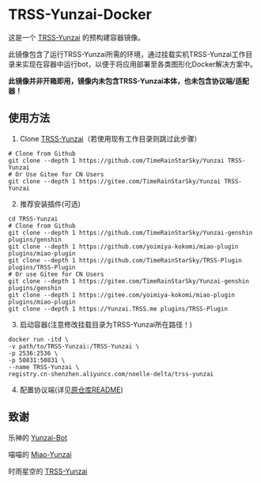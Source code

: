 # TRSS-Yunzai-Docker
这是一个 [TRSS-Yunzai](../../../../TimeRainStarSky/Yunzai) 的预构建容器镜像。

此镜像包含了运行TRSS-Yunzai所需的环境，通过挂载实机TRSS-Yunzai工作目录来实现在容器中运行bot，以便于将应用部署至各类图形化Docker解决方案中。

**此镜像并非开箱即用，镜像内未包含TRSS-Yunzai本体，也未包含协议端/适配器！**

## 使用方法
1. Clone [TRSS-Yunzai](../../../../TimeRainStarSky/Yunzai)（若使用现有工作目录则跳过此步骤）
```
# Clone from Github
git clone --depth 1 https://github.com/TimeRainStarSky/Yunzai TRSS-Yunzai
# Or Use Gitee for CN Users
git clone --depth 1 https://gitee.com/TimeRainStarSky/Yunzai TRSS-Yunzai
```
2. 推荐安装插件(可选)
```
cd TRSS-Yunzai
# Clone from Github
git clone --depth 1 https://github.com/TimeRainStarSky/Yunzai-genshin plugins/genshin
git clone --depth 1 https://github.com/yoimiya-kokomi/miao-plugin plugins/miao-plugin
git clone --depth 1 https://github.com/TimeRainStarSky/TRSS-Plugin plugins/TRSS-Plugin
# Or use Gitee for CN Users
git clone --depth 1 https://gitee.com/TimeRainStarSky/Yunzai-genshin plugins/genshin
git clone --depth 1 https://gitee.com/yoimiya-kokomi/miao-plugin plugins/miao-plugin
git clone --depth 1 https://Yunzai.TRSS.me plugins/TRSS-Plugin
```
3. 启动容器(注意修改挂载目录为TRSS-Yunzai所在路径！)
```
docker run -itd \
-v path/to/TRSS-Yunzai:/TRSS-Yunzai \
-p 2536:2536 \
-p 50831:50831 \
--name TRSS-Yunzai \
registry.cn-shenzhen.aliyuncs.com/noelle-delta/trss-yunzai
```
4. 配置协议端(详见[原仓库README](../../../../TimeRainStarSky/Yunzai))

## 致谢

乐神的 [Yunzai-Bot](../../../../Le-niao/Yunzai-Bot)

喵喵的 [Miao-Yunzai](../../../../yoimiya-kokomi/Miao-Yunzai)

时雨星空的 [TRSS-Yunzai](../../../../TimeRainStarSky/Yunzai)
